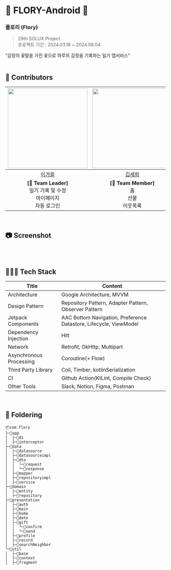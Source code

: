 # 🌸 FLORY-Android 🌸
### 플로리 (Flory)
> 29th SOLUX Project</br>
> 프로젝트 기간 : 2024.03.18 ~ 2024.08.04 </br>

“감정의 꽃말을 가진 꽃으로 하루의 감정을 기록하는 일기 앱서비스” </br>
</br>

## 🌸 Contributors
|<img src="https://avatars.githubusercontent.com/u/91470334?s=400&u=4a743fda141cf8a074022b515b0ce3286e6c8560&v=4" width="250" />|<img src="https://avatars.githubusercontent.com/u/145467592?v=4" width="250" />|<img src="https://avatars.githubusercontent.com/u/65457903?v=4" width="250" />|
|:---------:|:---------:|:---------:|
|[이가을](https://github.com/gaeulzzang)|[김세희](https://github.com/sehee0207)|[윤희재](https://github.com/younheejae)|
| **[👑 Team Leader]** </br>일기 기록 및 수정</br>마이페이지</br>자동 로그인 | **[🤖 Team Member]** </br>홈</br>선물</br>이웃목록 | **[🤖 Team Member]** </br>로그인</br>회원가입 |
</br>

## 📷 Screenshot


</br>
</br>

## 👩🏻‍💻 Tech Stack
| Title | Content |
| ------------ | -------------------------- |
| Architecture | Google Architecture, MVVM  |
| Design Pattern | Repository Pattern, Adapter Pattern, Observer Pattern |
| Jetpack Components | AAC Bottom Navigation, Preference Datastore, Lifecycle, ViewModel  |
| Dependency Injection | Hilt  |
| Network | Retrofit, OkHttp, Multipart  |
| Asynchronous Processing | Coroutine(+ Flow)  |
| Third Party Library | Coil, Timber, kotlinSerialization |
| CI | Github Action(KtLint, Compile Check)  |
| Other Tools | Slack, Notion, Figma, Postman  |\
</br>

## 📁 Foldering
```
📦com.flory
├─📂app
│  ├─📂di
│  ├─📂interceptor
├─📂data
│  ├─📂datasource
│  ├─📂datasourceimpl
│  ├─📂dto
│  │  └─📂request
│  │  └─📂response
│  ├─📂mapper
│  ├─📂repositoryimpl
│  ├─📂service
├─📂domain
│  ├─📂entity
│  ├─📂repository
├─📂presentation
│  ├─📂auth
│  ├─📂main
│  ├─📂home
│  ├─📂date
│  ├─📂gift
│  │  └─📂confirm
│  │  └─📂send
│  ├─📂profile
│  ├─📂record
│  ├─📂searchNeighbor
└─📂util
│  ├─📂base
│  ├─📂context
│  ├─📂fragment
```
</br>

